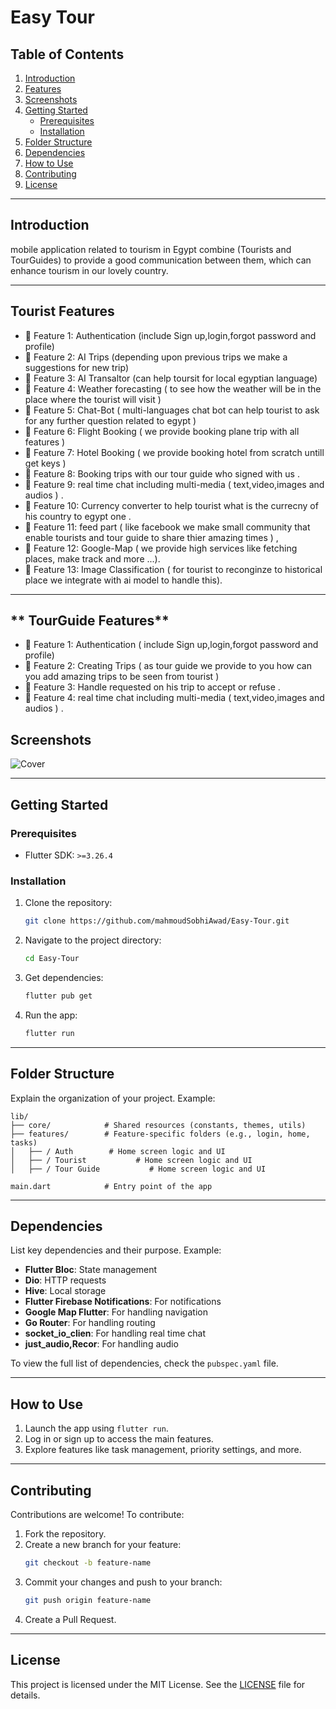 # **Easy Tour**

## **Table of Contents**
1. [Introduction](#introduction)
2. [Features](#features)
3. [Screenshots](#screenshots)
4. [Getting Started](#getting-started)
   - [Prerequisites](#prerequisites)
   - [Installation](#installation)
5. [Folder Structure](#folder-structure)
6. [Dependencies](#dependencies)
7. [How to Use](#how-to-use)
8. [Contributing](#contributing)
9. [License](#license)

---

## **Introduction**

mobile application related to tourism in Egypt combine (Tourists and TourGuides) to provide a good communication between them, which can enhance tourism in our lovely country.

---

## **Tourist Features**
- 🔹 Feature 1: Authentication (include Sign up,login,forgot password and profile) 
- 🔹 Feature 2: AI Trips (depending upon previous trips we make a suggestions for new trip) 
- 🔹 Feature 3: AI Transaltor (can help toursit for local egyptian language)  
- 🔹 Feature 4: Weather forecasting ( to see how the weather will be in the place where the tourist will visit ) 
- 🔹 Feature 5: Chat-Bot ( multi-languages chat bot can help tourist to ask for any further question related to egypt )
- 🔹 Feature 6: Flight Booking ( we provide booking plane trip with all features ) 
- 🔹 Feature 7: Hotel Booking ( we provide booking hotel from scratch untill get keys )
- 🔹 Feature 8: Booking trips with our tour guide who signed with us . 
- 🔹 Feature 9: real time chat including multi-media ( text,video,images and audios ) . 
- 🔹 Feature 10: Currency converter to help tourist what is the currecny of his country to egypt one . 
- 🔹 Feature 11: feed part ( like facebook we make small community that enable tourists and tour guide to share thier amazing times ) , 
- 🔹 Feature 12: Google-Map ( we provide high services like fetching places, make track and more ...).
- 🔹 Feature 13: Image Classification ( for tourist to reconginze to historical place we integrate with ai model to handle this).

---
## ** TourGuide Features**
- 🔹 Feature 1: Authentication ( include Sign up,login,forgot password and profile) 
- 🔹 Feature 2: Creating Trips ( as tour guide we provide to you how can you add amazing trips to be seen from tourist )  
- 🔹 Feature 3: Handle requested on his trip to accept or refuse . 
- 🔹 Feature 4: real time chat including multi-media ( text,video,images and audios ) . 

## **Screenshots**

![Cover](https://github.com/user-attachments/assets/c08916dc-4118-4e2c-b420-011309032071)
 

---

## **Getting Started**

### **Prerequisites**
- Flutter SDK: `>=3.26.4`   

### **Installation**
1. Clone the repository:  
   ```bash
   git clone https://github.com/mahmoudSobhiAwad/Easy-Tour.git
   ```
2. Navigate to the project directory:  
   ```bash
   cd Easy-Tour
   ```
3. Get dependencies:  
   ```bash
   flutter pub get
   ```
4. Run the app:  
   ```bash
   flutter run
   ```

---

## **Folder Structure**

Explain the organization of your project. Example:  
```plaintext
lib/
├── core/            # Shared resources (constants, themes, utils)
├── features/        # Feature-specific folders (e.g., login, home, tasks)
│   ├── / Auth        # Home screen logic and UI
│   ├── / Tourist           # Home screen logic and UI
│   ├── / Tour Guide           # Home screen logic and UI           

main.dart            # Entry point of the app
```

---

## **Dependencies**

List key dependencies and their purpose. Example:  
- **Flutter Bloc**: State management  
- **Dio**: HTTP requests  
- **Hive**: Local storage  
- **Flutter Firebase Notifications**: For notifications  
- **Google Map Flutter**: For handling navigation  
- **Go Router**: For handling routing  
- **socket_io_clien**: For handling real time chat   
- **just_audio,Recor**: For handling audio  

To view the full list of dependencies, check the `pubspec.yaml` file.

---

## **How to Use**

1. Launch the app using `flutter run`.  
2. Log in or sign up to access the main features.  
3. Explore features like task management, priority settings, and more.  

---

## **Contributing**

Contributions are welcome! To contribute:  
1. Fork the repository.  
2. Create a new branch for your feature:  
   ```bash
   git checkout -b feature-name
   ```
3. Commit your changes and push to your branch:  
   ```bash
   git push origin feature-name
   ```
4. Create a Pull Request.

---

## **License**

This project is licensed under the MIT License. See the [LICENSE](LICENSE) file for details.
